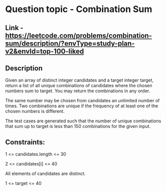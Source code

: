 # Question topic - Combination Sum

 ## Link - https://leetcode.com/problems/combination-sum/description/?envType=study-plan-v2&envId=top-100-liked

## Description 
Given an array of distinct integer candidates and a target integer target, return a list of all unique combinations of candidates where the chosen numbers sum to target. You may return the combinations in any order.

The same number may be chosen from candidates an unlimited number of times. Two combinations are unique if the 
frequency
 of at least one of the chosen numbers is different.

The test cases are generated such that the number of unique combinations that sum up to target is less than 150 combinations for the given input.

## Constraints:

1 <= candidates.length <= 30

2 <= candidates[i] <= 40

All elements of candidates are distinct.

1 <= target <= 40
